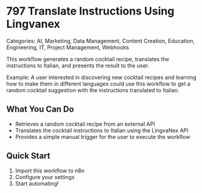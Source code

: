 # 797 Translate Instructions Using Lingvanex

Categories: AI, Marketing, Data Management, Content Creation, Education, Engineering, IT, Project Management, Webhooks

This workflow generates a random cocktail recipe, translates the instructions to Italian, and presents the result to the user.

Example: A user interested in discovering new cocktail recipes and learning how to make them in different languages could use this workflow to get a random cocktail suggestion with the instructions translated to Italian.

## What You Can Do
- Retrieves a random cocktail recipe from an external API
- Translates the cocktail instructions to Italian using the LingvaNex API
- Provides a simple manual trigger for the user to execute the workflow

## Quick Start
1. Import this workflow to n8n
2. Configure your settings
3. Start automating!



